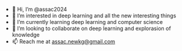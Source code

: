 - 👋 Hi, I’m @assac2024
- 👀 I’m interested in deep learning and all the new interesting things
- 🌱 I’m currently learning deep learning and computer science
- 💞️ I’m looking to collaborate on deep learning and explorasion of knowledge
- 📫 Reach me at assac.newkg@gmail.com


<!---
assac2024/assac2024 is a ✨ special ✨ repository because its `README.md` (this file) appears on your GitHub profile.
You can click the Preview link to take a look at your changes.
--->
